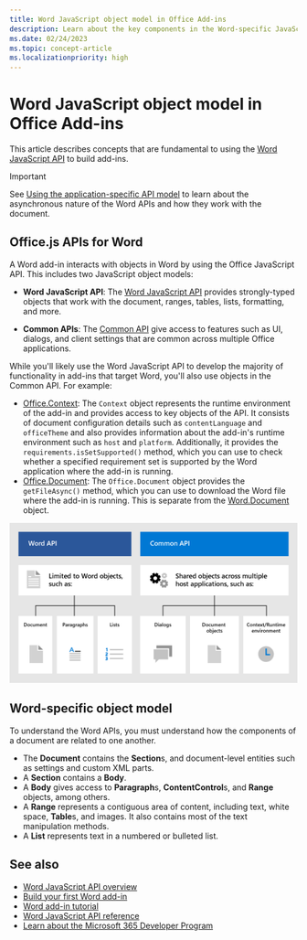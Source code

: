 ```yaml
---
title: Word JavaScript object model in Office Add-ins
description: Learn about the key components in the Word-specific JavaScript object model.
ms.date: 02/24/2023
ms.topic: concept-article
ms.localizationpriority: high
---
```


# Word JavaScript object model in Office Add-ins

This article describes concepts that are fundamental to using the [Word JavaScript API](../reference/overview/word-add-ins-reference-overview.md) to build add-ins.

> [!IMPORTANT]
> See [Using the application-specific API model](../develop/application-specific-api-model.md) to learn about the asynchronous nature of the Word APIs and how they work with the document.

## Office.js APIs for Word

A Word add-in interacts with objects in Word by using the Office JavaScript API. This includes two JavaScript object models:

* **Word JavaScript API**: The [Word JavaScript API](/javascript/api/word) provides strongly-typed objects that work with the document, ranges, tables, lists, formatting, and more.

* **Common APIs**: The [Common API](/javascript/api/office) give access to features such as UI, dialogs, and client settings that are common across multiple Office applications.

While you'll likely use the Word JavaScript API to develop the majority of functionality in add-ins that target Word, you'll also use objects in the Common API. For example:

* [Office.Context](/javascript/api/office/office.context): The `Context` object represents the runtime environment of the add-in and provides access to key objects of the API. It consists of document configuration details such as `contentLanguage` and `officeTheme` and also provides information about the add-in's runtime environment such as `host` and `platform`. Additionally, it provides the `requirements.isSetSupported()` method, which you can use to check whether a specified requirement set is supported by the Word application where the add-in is running.
* [Office.Document](/javascript/api/office/office.document): The `Office.Document` object provides the `getFileAsync()` method, which you can use to download the Word file where the add-in is running. This is separate from the [Word.Document](/javascript/api/word/word.document) object.

![Differences between the Word JS API and Common APIs.](../images/word-js-api-common-api.png)

## Word-specific object model

To understand the Word APIs, you must understand how the components of a document are related to one another.

* The **Document** contains the **Section**s, and document-level entities such as settings and custom XML parts.
* A **Section** contains a **Body**.
* A **Body** gives access to **Paragraph**s, **ContentControl**s, and **Range** objects, among others.
* A **Range** represents a contiguous area of content, including text, white space, **Table**s, and images. It also contains most of the text manipulation methods.
* A **List** represents text in a numbered or bulleted list.

## See also

* [Word JavaScript API overview](../reference/overview/word-add-ins-reference-overview.md)
* [Build your first Word add-in](../quickstarts/word-quickstart.md)
* [Word add-in tutorial](../tutorials/word-tutorial.md)
* [Word JavaScript API reference](/javascript/api/word)
* [Learn about the Microsoft 365 Developer Program](https://developer.microsoft.com/microsoft-365/dev-program)

